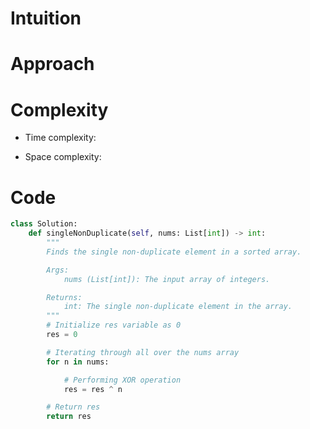 # Intuition

<!-- Describe your first thoughts on how to solve this problem. -->

# Approach

<!-- Describe your approach to solving the problem. -->

# Complexity

- Time complexity:
<!-- Add your time complexity here, e.g. $$O(n)$$ -->

- Space complexity:
<!-- Add your space complexity here, e.g. $$O(n)$$ -->

# Code

```python
class Solution:
    def singleNonDuplicate(self, nums: List[int]) -> int:
        """
        Finds the single non-duplicate element in a sorted array.

        Args:
            nums (List[int]): The input array of integers.

        Returns:
            int: The single non-duplicate element in the array.
        """
        # Initialize res variable as 0
        res = 0

        # Iterating through all over the nums array
        for n in nums:

            # Performing XOR operation
            res = res ^ n

        # Return res
        return res
```
